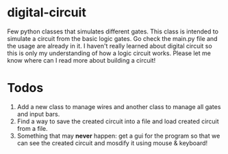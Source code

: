 # digital-circuit
Few python classes that simulates different gates.
This class is intended to simulate a circuit from the basic logic gates. Go check the main.py file and the usage are already in it.
I haven't really learned about digital circuit so this is only my understanding of how a logic circuit works. Please let me know where can I read more about building a circuit!

# Todos
1. Add a new class to manage wires and another class to manage all gates and input bars.
2. Find a way to save the created circuit into a file and load created circuit from a file.
3. Something that may **never** happen: get a gui for the program so that we can see the created circuit and mosdify it using mouse & keyboard!
